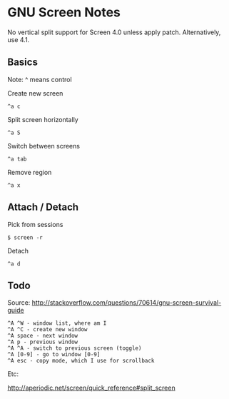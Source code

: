 GNU Screen Notes
================

No vertical split support for Screen 4.0 unless apply patch.
Alternatively, use 4.1.


Basics
------

Note: ^ means control

Create new screen

    ^a c

Split screen horizontally

    ^a S

Switch between screens
    
    ^a tab

Remove region
    
    ^a x


Attach / Detach
---------------

Pick from sessions

    $ screen -r

Detach

    ^a d


Todo
----

Source: http://stackoverflow.com/questions/70614/gnu-screen-survival-guide

    ^A ^W - window list, where am I
    ^A ^C - create new window
    ^A space - next window
    ^A p - previous window
    ^A ^A - switch to previous screen (toggle)
    ^A [0-9] - go to window [0-9]
    ^A esc - copy mode, which I use for scrollback

Etc:

http://aperiodic.net/screen/quick_reference#split_screen



